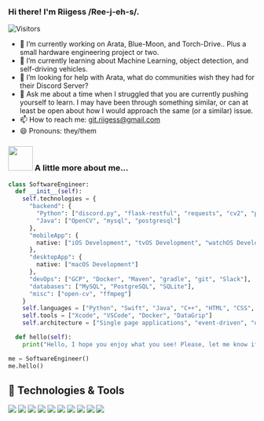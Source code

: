 ### Hi there! I'm Riigess /Ree-j-eh-s/.

![Visitors](https://visitor-badge.laobi.icu/badge?page_id=riigess.riigess)

- 🔭 I’m currently working on Arata, Blue-Moon, and Torch-Drive.. Plus a small hardware engineering project or two.
- 🌱 I’m currently learning about Machine Learning, object detection, and self-driving vehicles.
- 🤔 I’m looking for help with Arata, what do communities wish they had for their Discord Server?
- 💬 Ask me about a time when I struggled that you are currently pushing yourself to learn. I may have been through something similar, or can at least be open about how I would approach the same (or a similar) issue.
- 📫 How to reach me: git.riigess@gmail.com
- 😄 Pronouns: they/them

### <img src="https://media.giphy.com/media/VgCDAzcKvsR6OM0uWg/giphy.gif" width="50"> A little more about me...
```python
class SoftwareEngineer:
  def __init__(self):
    self.technologies = {
      "backend": {
        "Python": ["discord.py", "flask-restful", "requests", "cv2", "pytorch", "tensorflow", "mysql", "google-client-api"],
        "Java": ["OpenCV", "mysql", "postgresql"]
      },
      "mobileApp": {
        native: ["iOS Development", "tvOS Development", "watchOS Development", "visionOS Development", "Linux-ROS", "Linux"]
      },
      "desktopApp": {
        native: ["macOS Development"]
      },
      "devOps": ["GCP", "Docker", "Maven", "gradle", "git", "Slack"],
      "databases": ["MySQL", "PostgreSQL", "SQLite"],
      "misc": ["open-cv", "ffmpeg"]
    }
    self.languages = ["Python", "Swift", "Java", "C++", "HTML", "CSS", "JavaScript"]
    self.tools = ["Xcode", "VSCode", "Docker", "DataGrip"]
    self.architecture = ["Single page applications", "event-driven", "design system pattern"]

  def hello(self):
    print("Hello, I hope you enjoy what you see! Please, let me know if you have any questions, comments, or feedback.")

me = SoftwareEngineer()
me.hello()
```

## 🔧 Technologies & Tools
![](https://img.shields.io/badge/OS-Linux-Informational?style=flat&logo=linux&logoColor=White&color=6aa6f8)
![](https://img.shields.io/badge/OS-Mac-Informational?style=flat&logo=macos&logoColor=White&color=6aa6f8)
![](https://img.shields.io/badge/Editor-VS_Code-informational?style=flat&logo=visual-studio-code&logoColor=white&color=6aa6f8)
![](https://img.shields.io/badge/Editor-Xcode-informational?style=flat&logo=xcode&logoColor=white&color=6aa6f8)
![](https://img.shields.io/badge/Code-Python-informational?style=flat&logo=python&logoColor=white&color=6aa6f8)
![](https://img.shields.io/badge/Code-Swift-informational?style=flat&logo=swift&logoColor=white&color=6aa6f8)
![](https://img.shields.io/badge/Code-C++-informational?style=flat&logo=c++&logoColor=white&color=6aa6f8)
![](https://img.shields.io/badge/Shell-zsh-informational?style=flat&logo=gnu-bash&logoColor=white&color=6aa6f8)
![](https://img.shields.io/badge/Tools-PostgreSQL-informational?style=flat&logo=postgresql&logoColor=white&color=6aa6f8)
![](https://img.shields.io/badge/Tools-MySQL-infomrational?style=flat&logo=mysql&logoColor=white&color=6aa6f8)
